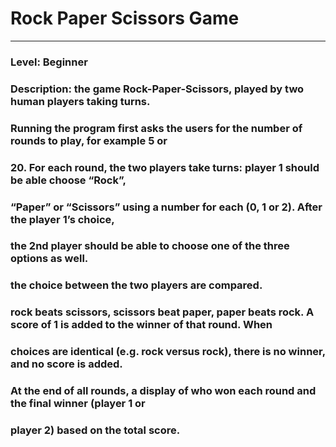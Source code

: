 # Rock Paper Scissors Game
***
### Level: Beginner
### Description: the game Rock-Paper-Scissors, played by two human players taking turns.
### Running the program  first asks the users for the number of rounds to play, for example 5 or
### 20. For each round, the two players take turns: player 1 should be able choose “Rock”,
### “Paper” or “Scissors” using a number for each (0, 1 or 2). After the player 1’s choice,
### the 2nd player should be able to choose one of the three options as well.
### the choice between the two players are compared.
### rock beats scissors, scissors beat paper, paper beats rock. A score of 1 is added to the winner of that round. When
### choices are identical (e.g. rock versus rock), there is no winner, and no score is added.
### At the end of all rounds, a  display of who won each round and the final winner (player 1 or
### player 2) based on the total score.